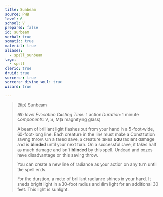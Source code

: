 ```yaml
---
title: Sunbeam
source: PHB
level: 6
school: V
prepared: false
id: sunbeam
verbal: true
somatic: true
material: true
aliases:
  - spell_sunbeam
tags:
  - spell
cleric: true
druid: true
sorcerer: true
sorcerer_divine_soul: true
wizard: true

---
```

>[!tip] Sunbeam
>
> *6th level Evocation*
> *Casting Time:* 1 action
> *Duration:* 1 minute
> *Components:* V, S, M(a magnifying glass)
>
>A beam of brilliant light flashes out from your hand in a 5-foot-wide, 60-foot-long line. Each creature in the line must make a Constitution saving throw. On a failed save, a creature takes **6d8** radiant damage and is **blinded** until your next turn. On a successful save, it takes half as much damage and isn't **blinded** by this spell. Undead and oozes have disadvantage on this saving throw.
>
>You can create a new line of radiance as your action on any turn until the spell ends.
>
>For the duration, a mote of brilliant radiance shines in your hand. It sheds bright light in a 30-foot radius and dim light for an additional 30 feet. This light is sunlight.
>

